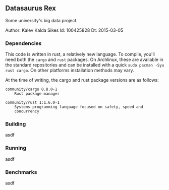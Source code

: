 ## Datasaurus Rex
Some university's big data project.

Author: Kalev Kalda Sikes
Id: 100425828
Dt: 2015-03-05


### Dependencies
This code is written in rust, a relatively new language. To compile, you'll need both the `cargo` and `rust` packages. On Archlinux, these are available in the standard repositories and can be installed with a quick `sudo pacman -Syu rust cargo`. On other platforms installation methods may vary.

At the time of writing, the cargo and rust package versions are as follows:

```
community/cargo 0.8.0-1
    Rust package manager

community/rust 1:1.6.0-1
    Systems programming language focused on safety, speed and
    concurrency
```

### Building
asdf

### Running
asdf

### Benchmarks
asdf
